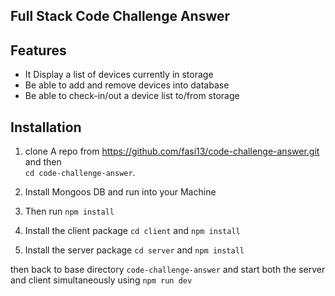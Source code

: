 ## Full Stack Code Challenge Answer

## Features
* It Display a list of devices currently in storage
* Be able to add and remove devices into database
* Be able to check-in/out a device list to/from storage

## Installation 

1. clone A repo from https://github.com/fasi13/code-challenge-answer.git and then <br>
 `cd code-challenge-answer`.
    
2. Install Mongoos DB and run into your Machine 

3. Then run `npm install`

4. Install the client package `cd client` and `npm install`

5. Install the server package `cd server` and `npm install`

then back to base directory `code-challenge-answer` and start both the server and client simultaneously using `npm run dev` 




